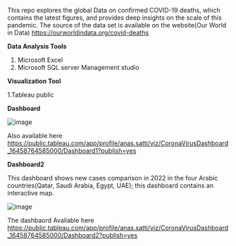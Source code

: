 This repo explores the global Data on confirmed COVID-19 deaths, which contains the latest figures, and provides deep insights on the scale of this pandemic. The source of the data set is available on the website(Our World in Data)
https://ourworldindata.org/covid-deaths

**Data Analysis Tools**
1. Microsoft Excel
2. Microsoft SQL server Management studio

**Visualization Tool**

 1.Tableau public
 
 
 **Dashboard**
 
![image](https://user-images.githubusercontent.com/73906550/155842496-420d6c81-ffbc-4c6c-929c-29e3af95605f.png)

Also available here
https://public.tableau.com/app/profile/anas.satti/viz/CoronaVirusDashboard_16458764585000/Dashboard1?publish=yes


**Dashboard2**

This dashboard shows new cases comparison in  2022 in the four Arabic countries(Qatar, Saudi Arabia, Egypt, UAE); this dashboard contains an interactive map.

![image](https://user-images.githubusercontent.com/73906550/156770964-8d65499d-226e-4f48-9252-b710c606176e.png)

The dashbaord Avaliable here
https://public.tableau.com/app/profile/anas.satti/viz/CoronaVirusDashboard_16458764585000/Dashboard2?publish=yes




